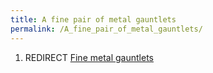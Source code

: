 ```yaml
---
title: A fine pair of metal gauntlets
permalink: /A_fine_pair_of_metal_gauntlets/
---
```


1.  REDIRECT [Fine metal gauntlets](Fine_metal_gauntlets "wikilink")